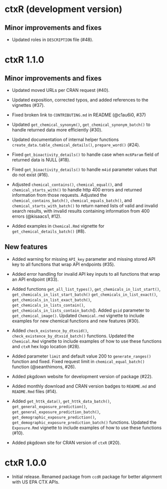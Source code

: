 # ctxR (development version)

## Minor improvements and fixes

* Updated roles in `DESCRIPTION` file (#48).

# ctxR 1.1.0


## Minor improvements and fixes

* Updated moved URLs per CRAN request (#40).

* Updated exposition, corrected typos, and added references to the vignettes (#37).

* Fixed broken link to `CONTRIBUTING.md` in README (@c1au6i0, #37)

* Updated `get_chemical_synonym()`, `get_chemical_synonym_batch()` to handle returned data more efficiently (#30).

* Updated documentation of internal helper functions `create_data.table_chemical_details()`, `prepare_word()` (#24).

* Fixed `get_bioactivity_details()` to handle case when `mc6Param` field of returned data is NULL (#18).

* Fixed `get_bioactivity_details()` to handle `m4id` parameter values that do not exist (#16).

* Adjusted `chemical_contains()`, `chemical_equal()`, and 
`chemical_starts_with()` to handle http 400 errors and returned information from
those requests. Adjusted the `chemical_contains_batch()`, 
`chemical_equals_batch()`, and `chemical_starts_with_batch()` to return named lists of valid and invalid search results, with invalid results containing information from 400 errors (@kisaacs1, #12).

* Added examples in `Chemical.Rmd` vignette for  `get_chemical_details_batch()` (#8).

## New features

* Added warning for missing `API_key` parameter and missing stored API key to all functions that wrap API endpoints (#35).

* Added error handling for invalid API key inputs to all functions that wrap an API endpoint (#33).

* Added functions `get_all_list_types()`, `get_chemicals_in_list_start()`, `get_chemicals_in_list_start_batch()` `get_chemicals_in_list_exact()`, `get_chemicals_in_list_exact_batch()`, `get_chemicals_in_lists_contain()`, `get_chemicals_in_lists_contain_batch`(). Added `gsid` parameter to `get_chemical_image()`. Updated `Chemical.rmd` vignette to include examples for new chemical functions and new features (#30).

* Added `check_existence_by_dtxsid()`, `check_existence_by_dtxsid_batch()` functions. Updated the `Chemical.Rmd` vignette to include examples of how to use these functions and `ctxR` hex logo location (#28).

* Added parameter `limit` and default value 200 to `generate_ranges()` function and fixed. Fixed request limit in `chemical_equal_batch()` function (@seanthimons, #26).

* Added pkgdown website for development version of package (#22).

* Added monthly download and CRAN version badges to `README.md` and `README.Rmd` files (#14).

* Added `get_httk_data()`, `get_httk_data_batch()`, 
`get_general_exposure_prediction()`, `get_general_exposure_prediction_batch()`,
`get_demographic_exposure_prediction()`, 
`get_demographic_exposure_prediction_batch()` functions. Updated the 
`Exposure.Rmd` vignette to include examples of how to use these functions (#10).

* Added pkgdown site for CRAN version of `ctxR` (#20).


# ctxR 1.0.0

* Initial release. Renamed package from `ccdR` package for better alignment 
with US EPA CTX APIs.

